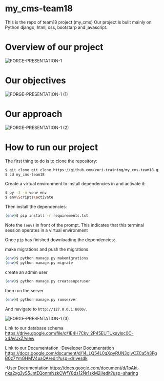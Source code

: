 # my_cms-team18
This is the repo of team18 project (my_cms)
Our project is bulit mainly on Python django, html, css, bootstarp and javascript.
# Overview of our project
![FORGE-PRESENTATION-1](https://user-images.githubusercontent.com/99877794/181842658-e05cc7dc-072b-4629-b44a-b260413ff532.png)

# Our objectives
![FORGE-PRESENTATION-1 (1)](https://user-images.githubusercontent.com/99877794/181843152-f28fb95d-b75a-444d-9f17-542c60abeebf.png)
# Our approach
![FORGE-PRESENTATION-1 (2)](https://user-images.githubusercontent.com/99877794/181843231-5869975c-1cb7-4439-9fcf-f0415d2e5217.png)
# How to run our project
The first thing to do is to clone the repository:

```sh
$ git clone git clone https://github.com/zuri-training/my_cms-team18.git
$ cd my_cms-team18
```

Create a virtual environment to install dependencies in and activate it:

```sh
$ py -3 -m venv env
$ env\Scripts\activate
```

Then install the dependencies:

```sh
(env)$ pip install -r requirements.txt
```
Note the `(env)` in front of the prompt. This indicates that this terminal
session operates in a virtual environment 

Once `pip` has finished downloading the dependencies:

make migrations and push the migrations

```sh
(env)$ python manage.py makemigrations
(env)$ python manage.py migrate

```

create an admin user

```sh
(env)$ python manage.py createsuperuser
```

then run the server

```sh
(env)$ python manage.py runserver
```
And navigate to `http://127.0.0.1:8000/`.

![FORGE-PRESENTATION-1 (3)](https://user-images.githubusercontent.com/99877794/181843303-0098c9e7-8dca-4f9b-911a-8399bc2b656c.png)

Link to our database schema
https://drive.google.com/file/d/1E4H7Ckv_2P45EUTUxayloc0C-x4AvUxZ/view

Link to our Documentation
-Developer Documentation
https://docs.google.com/document/d/14_LQ54L0qXpyRUN3glvCZCa5h3FgB0z7YmGHMV4uaQA/edit?usp=drivesdk

-User Documentation
https://docs.google.com/document/d/1pAkt-nka2xg3yS5JntEQonmNzkCWfY8ds12Nr1skM2I/edit?usp=sharing
